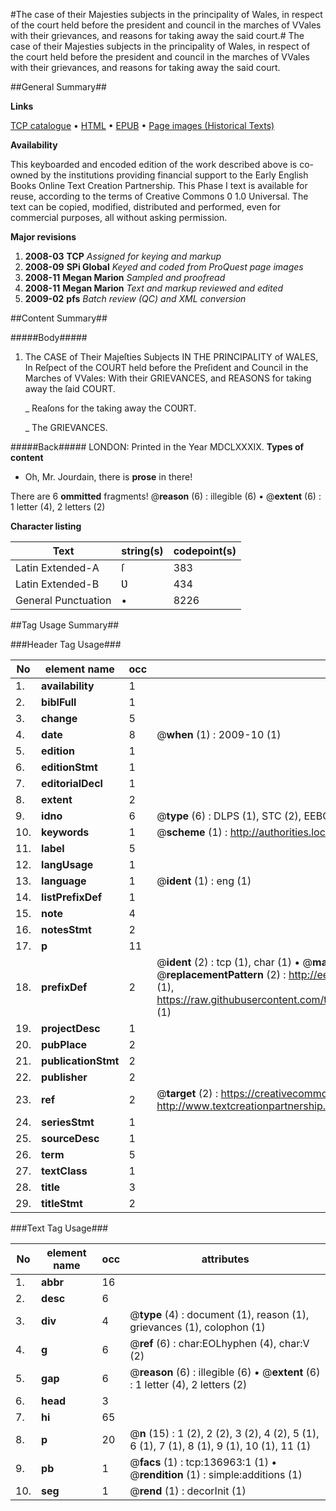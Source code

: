 #The case of their Majesties subjects in the principality of Wales, in respect of the court held before the president and council in the marches of VVales with their grievances, and reasons for taking away the said court.#
The case of their Majesties subjects in the principality of Wales, in respect of the court held before the president and council in the marches of VVales with their grievances, and reasons for taking away the said court.

##General Summary##

**Links**

[TCP catalogue](http://www.ota.ox.ac.uk/tcp/)  • 
[HTML](http://tei.it.ox.ac.uk/tcp/Texts-HTML/free/A78/A78276.html)  • 
[EPUB](http://tei.it.ox.ac.uk/tcp/Texts-EPUB/free/A78/A78276.epub) • 
[Page images (Historical Texts)](https://data.historicaltexts.jisc.ac.uk/view?pubId=eebo-99897269e&pageId=eebo-99897269e-136963-1)

**Availability**

This keyboarded and encoded edition of the
	       work described above is co-owned by the institutions
	       providing financial support to the Early English Books
	       Online Text Creation Partnership. This Phase I text is
	       available for reuse, according to the terms of Creative
	       Commons 0 1.0 Universal. The text can be copied,
	       modified, distributed and performed, even for
	       commercial purposes, all without asking permission.

**Major revisions**

1. __2008-03__ __TCP__ *Assigned for keying and markup*
1. __2008-09__ __SPi Global__ *Keyed and coded from ProQuest page images*
1. __2008-11__ __Megan Marion__ *Sampled and proofread*
1. __2008-11__ __Megan Marion__ *Text and markup reviewed and edited*
1. __2009-02__ __pfs__ *Batch review (QC) and XML conversion*

##Content Summary##

#####Body#####

1. The CASE of Their Majeſties Subjects IN THE PRINCIPALITY of WALES, In Reſpect of the COURT held before the Preſident and Council in the Marches of VVales: With their GRIEVANCES, and REASONS for taking away the ſaid COURT.

    _ Reaſons for the taking away the COƲRT.

    _ The GRIEVANCES.

#####Back#####
LONDON: Printed in the Year MDCLXXXIX.
**Types of content**

  * Oh, Mr. Jourdain, there is **prose** in there!

There are 6 **ommitted** fragments! 
 @__reason__ (6) : illegible (6)  •  @__extent__ (6) : 1 letter (4), 2 letters (2)

**Character listing**


|Text|string(s)|codepoint(s)|
|---|---|---|
|Latin Extended-A|ſ|383|
|Latin Extended-B|Ʋ|434|
|General Punctuation|•|8226|

##Tag Usage Summary##

###Header Tag Usage###

|No|element name|occ|attributes|
|---|---|---|---|
|1.|__availability__|1||
|2.|__biblFull__|1||
|3.|__change__|5||
|4.|__date__|8| @__when__ (1) : 2009-10 (1)|
|5.|__edition__|1||
|6.|__editionStmt__|1||
|7.|__editorialDecl__|1||
|8.|__extent__|2||
|9.|__idno__|6| @__type__ (6) : DLPS (1), STC (2), EEBO-CITATION (1), PROQUEST (1), VID (1)|
|10.|__keywords__|1| @__scheme__ (1) : http://authorities.loc.gov/ (1)|
|11.|__label__|5||
|12.|__langUsage__|1||
|13.|__language__|1| @__ident__ (1) : eng (1)|
|14.|__listPrefixDef__|1||
|15.|__note__|4||
|16.|__notesStmt__|2||
|17.|__p__|11||
|18.|__prefixDef__|2| @__ident__ (2) : tcp (1), char (1)  •  @__matchPattern__ (2) : ([0-9\-]+):([0-9IVX]+) (1), (.+) (1)  •  @__replacementPattern__ (2) : http://eebo.chadwyck.com/downloadtiff?vid=$1&page=$2 (1), https://raw.githubusercontent.com/textcreationpartnership/Texts/master/tcpchars.xml#$1 (1)|
|19.|__projectDesc__|1||
|20.|__pubPlace__|2||
|21.|__publicationStmt__|2||
|22.|__publisher__|2||
|23.|__ref__|2| @__target__ (2) : https://creativecommons.org/publicdomain/zero/1.0/ (1), http://www.textcreationpartnership.org/docs/. (1)|
|24.|__seriesStmt__|1||
|25.|__sourceDesc__|1||
|26.|__term__|5||
|27.|__textClass__|1||
|28.|__title__|3||
|29.|__titleStmt__|2||


###Text Tag Usage###

|No|element name|occ|attributes|
|---|---|---|---|
|1.|__abbr__|16||
|2.|__desc__|6||
|3.|__div__|4| @__type__ (4) : document (1), reason (1), grievances (1), colophon (1)|
|4.|__g__|6| @__ref__ (6) : char:EOLhyphen (4), char:V (2)|
|5.|__gap__|6| @__reason__ (6) : illegible (6)  •  @__extent__ (6) : 1 letter (4), 2 letters (2)|
|6.|__head__|3||
|7.|__hi__|65||
|8.|__p__|20| @__n__ (15) : 1 (2), 2 (2), 3 (2), 4 (2), 5 (1), 6 (1), 7 (1), 8 (1), 9 (1), 10 (1), 11 (1)|
|9.|__pb__|1| @__facs__ (1) : tcp:136963:1 (1)  •  @__rendition__ (1) : simple:additions (1)|
|10.|__seg__|1| @__rend__ (1) : decorInit (1)|
